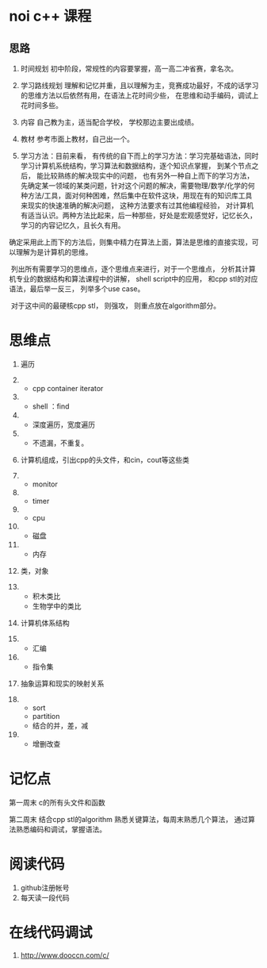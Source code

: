 # noi c++ 课程

## 思路

1. 时间规划  初中阶段，常规性的内容要掌握，高一高二冲省赛，拿名次。

1. 学习路线规划  理解和记忆并重，且以理解为主，竞赛成功最好，不成的话学习的思维方法以后依然有用，在语法上花时间少些， 在思维和动手编码，调试上花时间多些。

1. 内容   自己教为主，适当配合学校， 学校那边主要出成绩。

1. 教材   参考市面上教材，自己出一个。

1. 学习方法：目前来看， 有传统的自下而上的学习方法：学习完基础语法，同时学习计算机系统结构，学习算法和数据结构，逐个知识点掌握， 到某个节点之后， 能比较熟练的解决现实中的问题， 也有另外一种自上而下的学习方法，先确定某一领域的某类问题，针对这个问题的解决，需要物理/数学/化学的何种方法/工具，面对何种困难，然后集中在软件这块，用现在有的知识库工具来现实的快速准确的解决问题， 这种方法要求有过其他编程经验， 对计算机有适当认识。两种方法比起来，后一种那些，好处是宏观感觉好，记忆长久，学习的内容记忆久，且长久有用。

​    确定采用此上而下的方法后，则集中精力在算法上面，算法是思维的直接实现，可以理解为是计算机的思维。

​    列出所有需要学习的思维点，逐个思维点来进行，对于一个思维点， 分析其计算机专业的数据结构和算法课程中的讲解， shell script中的应用， 和cpp stl的对应语法，最后举一反三， 列举多个use case。

​     对于这中间的最硬核cpp stl， 则强攻， 则重点放在algorithm部分。



# 思维点



1. 遍历

2. - cpp     container iterator

3. - shell ：find

4. - 深度遍历，宽度遍历

5. - 不遗漏，不重复。

6. 计算机组成，引出cpp的头文件，和cin，cout等这些类

7. - monitor

8. - timer

9. - cpu

10. - 磁盘

11. - 内存

12. 类，对象

13. - 积木类比
    - 生物学中的类比

14. 计算机体系结构

15. - 汇编

16. - 指令集

17. 抽象运算和现实的映射关系

18. - sort
    - partition
    - 结合的并，差，减

19. - 增删改查



# 记忆点

第一周末 c的所有头文件和函数

第二周末 结合cpp stl的algorithm 熟悉关键算法，每周末熟悉几个算法， 通过算法熟悉编码和调试，掌握语法。

# 阅读代码

1. github注册帐号
2. 每天读一段代码

# 在线代码调试

1. http://www.dooccn.com/c/